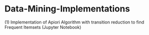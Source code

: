 # Data-Mining-Implementations

(1) Implementation of Apiori Algorithm with transition reduction to find Frequent Itemsets (Jupyter Notebook)
